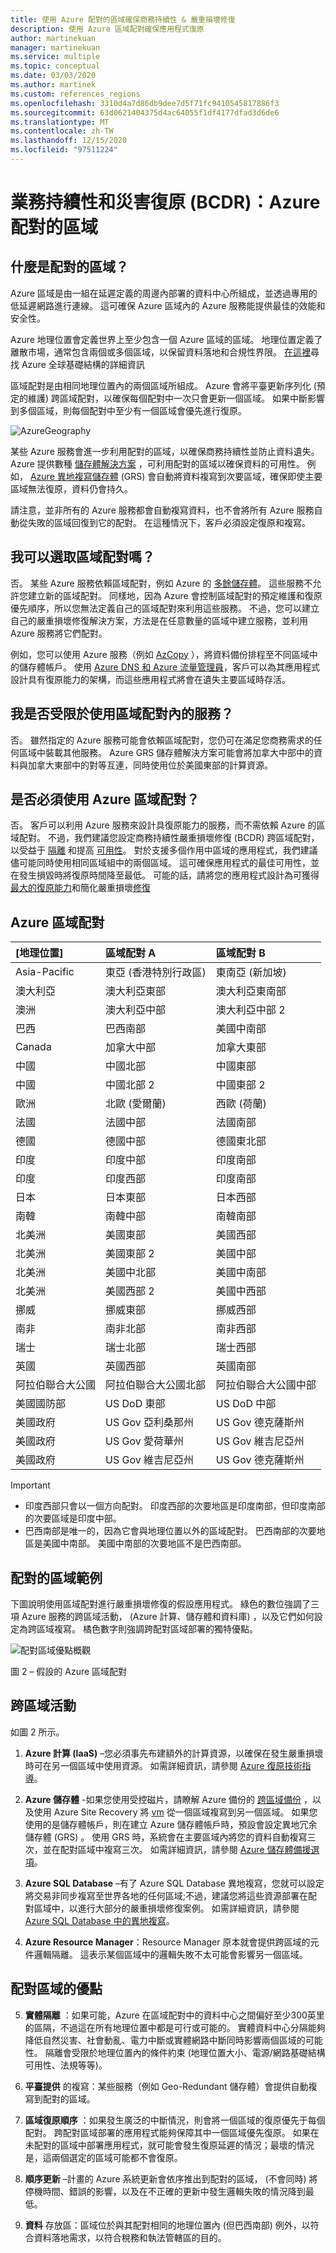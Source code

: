 ```yaml
---
title: 使用 Azure 配對的區域確保商務持續性 & 嚴重損壞修復
description: 使用 Azure 區域配對確保應用程式復原
author: martinekuan
manager: martinekuan
ms.service: multiple
ms.topic: conceptual
ms.date: 03/03/2020
ms.author: martinek
ms.custom: references_regions
ms.openlocfilehash: 3310d4a7d86db9dee7d5f71fc9410545817886f3
ms.sourcegitcommit: 63d0621404375d4ac64055f1df4177dfad3d6de6
ms.translationtype: MT
ms.contentlocale: zh-TW
ms.lasthandoff: 12/15/2020
ms.locfileid: "97511224"
---
```

# <a name="business-continuity-and-disaster-recovery-bcdr-azure-paired-regions"></a>業務持續性和災害復原 (BCDR)：Azure 配對的區域

## <a name="what-are-paired-regions"></a>什麼是配對的區域？

Azure 區域是由一組在延遲定義的周邊內部署的資料中心所組成，並透過專用的低延遲網路進行連線。  這可確保 Azure 區域內的 Azure 服務能提供最佳的效能和安全性。  

Azure 地理位置會定義世界上至少包含一個 Azure 區域的區域。 地理位置定義了離散市場，通常包含兩個或多個區域，以保留資料落地和合規性界限。  [在這裡](https://azure.microsoft.com/global-infrastructure/regions/)尋找 Azure 全球基礎結構的詳細資訊

區域配對是由相同地理位置內的兩個區域所組成。 Azure 會將平臺更新序列化 (預定的維護) 跨區域配對，以確保每個配對中一次只會更新一個區域。 如果中斷影響到多個區域，則每個配對中至少有一個區域會優先進行復原。

![AzureGeography](./media/best-practices-availability-paired-regions/GeoRegionDataCenter.png)

某些 Azure 服務會進一步利用配對的區域，以確保商務持續性並防止資料遺失。  Azure 提供數種 [儲存體解決方案](./storage/common/storage-redundancy.md#redundancy-in-a-secondary-region) ，可利用配對的區域以確保資料的可用性。 例如， [Azure 異地複寫儲存體](./storage/common/storage-redundancy.md#geo-redundant-storage) (GRS) 會自動將資料複寫到次要區域，確保即使主要區域無法復原，資料仍會持久。 

請注意，並非所有的 Azure 服務都會自動複寫資料，也不會將所有 Azure 服務自動從失敗的區域回復到它的配對。  在這種情況下，客戶必須設定復原和複寫。

## <a name="can-i-select-my-regional-pairs"></a>我可以選取區域配對嗎？

否。 某些 Azure 服務依賴區域配對，例如 Azure 的 [多餘儲存體](./storage/common/storage-redundancy.md)。 這些服務不允許您建立新的區域配對。  同樣地，因為 Azure 會控制區域配對的預定維護和復原優先順序，所以您無法定義自己的區域配對來利用這些服務。 不過，您可以建立自己的嚴重損壞修復解決方案，方法是在任意數量的區域中建立服務，並利用 Azure 服務將它們配對。 

例如，您可以使用 Azure 服務（例如 [AzCopy](./storage/common/storage-use-azcopy-v10.md) ），將資料備份排程至不同區域中的儲存體帳戶。  使用 [Azure DNS 和 Azure 流量管理員](./networking/disaster-recovery-dns-traffic-manager.md)，客戶可以為其應用程式設計具有復原能力的架構，而這些應用程式將會在遺失主要區域時存活。

## <a name="am-i-limited-to-using-services-within-my-regional-pairs"></a>我是否受限於使用區域配對內的服務？

否。 雖然指定的 Azure 服務可能會依賴區域配對，您仍可在滿足您商務需求的任何區域中裝載其他服務。  Azure GRS 儲存體解決方案可能會將加拿大中部中的資料與加拿大東部中的對等互連，同時使用位於美國東部的計算資源。  

## <a name="must-i-use-azure-regional-pairs"></a>是否必須使用 Azure 區域配對？

否。 客戶可以利用 Azure 服務來設計具復原能力的服務，而不需依賴 Azure 的區域配對。  不過，我們建議您設定商務持續性嚴重損壞修復 (BCDR) 跨區域配對，以受益于 [隔離](./security/fundamentals/isolation-choices.md) 和提高 [可用性](./availability-zones/az-overview.md)。 對於支援多個作用中區域的應用程式，我們建議儘可能同時使用相同區域組中的兩個區域。 這可確保應用程式的最佳可用性，並在發生損毀時將復原時間降至最低。 可能的話，請將您的應用程式設計為可獲得[最大的復原能力](/azure/architecture/framework/resiliency/overview)和簡化嚴重損壞[修復](/azure/architecture/framework/resiliency/backup-and-recovery)

## <a name="azure-regional-pairs"></a>Azure 區域配對

| [地理位置] | 區域配對 A | 區域配對 B  |
|:--- |:--- |:--- |
| Asia-Pacific |東亞 (香港特別行政區)  | 東南亞 (新加坡)  |
| 澳大利亞 |澳大利亞東部 |澳大利亞東南部 |
| 澳洲 |澳大利亞中部 |澳大利亞中部 2 |
| 巴西 |巴西南部 |美國中南部 |
| Canada |加拿大中部 |加拿大東部 |
| 中國 |中國北部 |中國東部|
| 中國 |中國北部 2 |中國東部 2|
| 歐洲 |北歐 (愛爾蘭) |西歐 (荷蘭) |
| 法國 |法國中部|法國南部|
| 德國 |德國中部 |德國東北部 |
| 印度 |印度中部 |印度南部 |
| 印度 |印度西部 |印度南部 |
| 日本 |日本東部 |日本西部 |
| 南韓 |南韓中部 |南韓南部 |
| 北美洲 |美國東部 |美國西部 |
| 北美洲 |美國東部 2 |美國中部 |
| 北美洲 |美國中北部 |美國中南部 |
| 北美洲 |美國西部 2 |美國中西部 |
| 挪威 | 挪威東部 | 挪威西部 |
| 南非 | 南非北部 |南非西部 |
| 瑞士 | 瑞士北部 |瑞士西部 |
| 英國 |英國西部 |英國南部 |
| 阿拉伯聯合大公國 | 阿拉伯聯合大公國北部 | 阿拉伯聯合大公國中部
| 美國國防部 |US DoD 東部 |US DoD 中部 |
| 美國政府 |US Gov 亞利桑那州 |US Gov 德克薩斯州 |
| 美國政府 |US Gov 愛荷華州 |US Gov 維吉尼亞州 |
| 美國政府 |US Gov 維吉尼亞州 |US Gov 德克薩斯州 |

> [!Important]
> - 印度西部只會以一個方向配對。 印度西部的次要地區是印度南部，但印度南部的次要區域是印度中部。
> - 巴西南部是唯一的，因為它會與地理位置以外的區域配對。 巴西南部的次要地區是美國中南部。 美國中南部的次要地區不是巴西南部。


## <a name="an-example-of-paired-regions"></a>配對的區域範例
下圖說明使用區域配對進行嚴重損壞修復的假設應用程式。 綠色的數位強調了三項 Azure 服務的跨區域活動， (Azure 計算、儲存體和資料庫) ，以及它們如何設定為跨區域複寫。 橘色數字則強調跨配對區域部署的獨特優點。

![配對區域優點概觀](./media/best-practices-availability-paired-regions/PairedRegionsOverview2.png)

圖 2 – 假設的 Azure 區域配對

## <a name="cross-region-activities"></a>跨區域活動
如圖 2 所示。

1. **Azure 計算 (IaaS)** –您必須事先布建額外的計算資源，以確保在發生嚴重損壞時可在另一個區域中使用資源。 如需詳細資訊，請參閱 [Azure 復原技術指導](https://github.com/uglide/azure-content/blob/master/articles/resiliency/resiliency-technical-guidance.md)。 

2. **Azure 儲存體** -如果您使用受控磁片，請瞭解 Azure 備份的 [跨區域備份](/azure/architecture/resiliency/recovery-loss-azure-region#virtual-machines) ，以及使用 Azure Site Recovery 將 [vm](./site-recovery/azure-to-azure-tutorial-enable-replication.md) 從一個區域複寫到另一個區域。 如果您使用的是儲存體帳戶，則在建立 Azure 儲存體帳戶時，預設會設定異地冗余儲存體 (GRS) 。 使用 GRS 時，系統會在主要區域內將您的資料自動複寫三次，並在配對區域中複寫三次。 如需詳細資訊，請參閱 [Azure 儲存體備援選項](storage/common/storage-redundancy.md)。

3. **Azure SQL Database** –有了 Azure SQL Database 異地複寫，您就可以設定將交易非同步複寫至世界各地的任何區域;不過，建議您將這些資源部署在配對區域中，以進行大部分的嚴重損壞修復案例。 如需詳細資訊，請參閱 [Azure SQL Database 中的異地複寫](./azure-sql/database/auto-failover-group-overview.md)。

4. **Azure Resource Manager**：Resource Manager 原本就會提供跨區域的元件邏輯隔離。 這表示某個區域中的邏輯失敗不太可能會影響另一個區域。

## <a name="benefits-of-paired-regions"></a>配對區域的優點

5. **實體隔離** ：如果可能，Azure 在區域配對中的資料中心之間偏好至少300英里的區隔，不過這在所有地理位置中都是可行或可能的。 實體資料中心分隔能夠降低自然災害、社會動亂、電力中斷或實體網路中斷同時影響兩個區域的可能性。 隔離會受限於地理位置內的條件約束 (地理位置大小、電源/網路基礎結構可用性、法規等等)。  

6. **平臺提供** 的複寫：某些服務（例如 Geo-Redundant 儲存體）會提供自動複寫到配對的區域。

7. **區域復原順序** ：如果發生廣泛的中斷情況，則會將一個區域的復原優先于每個配對。 跨配對區域部署的應用程式能夠保障其中一個區域優先復原。 如果在未配對的區域中部署應用程式，就可能會發生復原延遲的情況；最壞的情況是，這兩個選定的區域可能都不會復原。

8. **順序更新** –計畫的 Azure 系統更新會依序推出到配對的區域， (不會同時) 將停機時間、錯誤的影響，以及在不正確的更新中發生邏輯失敗的情況降到最低。

9. **資料** 存放區：區域位於與其配對相同的地理位置內 (但巴西南部) 例外，以符合資料落地需求，以符合稅務和執法管轄區的目的。